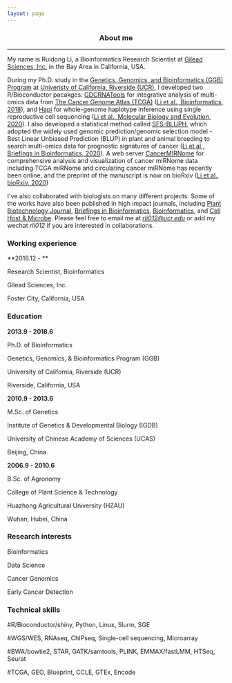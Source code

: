 ```yaml
---
layout: page
---
```


<div align="center"><h3>About me</h3></div>

----------------------

My name is Ruidong Li, a Bioinformatics Research Scientist at [Gilead Sciences, Inc.](https://www.gilead.com/) in the Bay Area in California, USA. 

During my Ph.D. study in the [Genetics, Genomics, and Bioinformatics (GGB) Program](https://ggb.ucr.edu/) at [Univeristy of California, Riverside (UCR)](https://www.ucr.edu/), I developed two R/Bioconductor pacakges: [GDCRNATools](https://bioconductor.org/packages/devel/bioc/html/GDCRNATools.html)  for integrative analysis of multi-omics data from [The Cancer Genome Atlas (TCGA)](https://gdc.cancer.gov/) ([Li et al., Bioinformatics, 2018](https://doi.org/10.1093/bioinformatics/bty124)), and [Hapi](https://cran.r-project.org/web/packages/Hapi/vignettes/Hapi.html) for whole-genome haplotype inference using single reproductive cell sequencing ([Li et al., Molecular Biology and Evolution, 2020](https://doi.org/10.1093/molbev/msaa176)). I also developed a statistical method called [SFS-BLUPH](https://github.com/rli012/BLUPHAT), which adopted the widely used genomic prediction/genomic selection model - Best Linear Unbiased Prediction (BLUP) in plant and animal breeding to search multi-omics data for prognostic signatures of cancer ([Li et al., Briefings in Bioinformatics, 2020](https://doi.org/10.1093/bib/bbaa197)). A web server [CancerMIRNome](http://bioinfo.jialab-ucr.org/CancerMIRNome/) for comprehensive analysis and visualization of cancer miRNome data including TCGA miRNome and circulating cancer miRNome has recently been online, and the preprint of the manuscript is now on bioRxiv ([Li et al., bioRxiv, 2020](https://doi.org/10.1101/2020.10.04.325670)) 

I've also collaborated with biologists on many different projects. Some of the works have also been published in high impact journals, including [Plant Biotechnology Journal](https://doi.org/10.1111/pbi.13170), [Briefings in Bioinformatics](https://doi.org/10.1093/bib/bbaa244),  [Bioinformatics](https://doi.org/10.1093/bioinformatics/btaa345), and [Cell Host & Microbe](https://www.cell.com/cell-host-microbe/home). Please feel free to email me at *rli012@ucr.edu* or add my wechat *rli012* if you are interested in collaborations.


### Working experience

**2018.12 - **

Research Scientist, Bioinformatics

Gilead Sciences, Inc.

Foster City, California, USA


### Education

**2013.9 - 2018.6**

Ph.D. of Bioinformatics

Genetics, Genomics, & Bioinformatics Program (GGB)

University of California, Riverside (UCR)

Riverside, California, USA


**2010.9 - 2013.6**

M.Sc. of Genetics

Institute of Genetics & Developmental Biology (IGDB)

University of Chinese Academy of Sciences (UCAS)

Beijing, China


**2006.9 - 2010.6**

B.Sc. of Agronomy

College of Plant Science & Technology

Huazhong Agricultural University (HZAU)

Wuhan, Hubei, China


### Research interests

Bioinformatics

Data Science

Cancer Genomics

Early Cancer Detection


### Technical skills

#R/Bioconductor/shiny, Python, Linux, Slurm, SGE

#WGS/WES, RNAseq, ChIPseq, Single-cell sequencing, Microarray

#BWA/bowtie2, STAR, GATK/samtools, PLINK, EMMAX/fastLMM, HTSeq, Seurat

#TCGA, GEO, Blueprint, CCLE, GTEx, Encode


